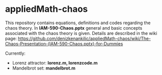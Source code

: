 # appliedMath-chaos

This repository contains equations, definitions and codes regarding the chaos theory. In **IAM-590-Chaos.pptx** general and basic concepts associated with the chaos theory is given. Details are described in the wiki page: https://github.com/denizkenankilic/appliedMath-chaos/wiki/The-Chaos-Presentation-(IAM-590-Chaos.pptx)-for-Dummies

Currently:
- Lorenz attractor: **lorenz.m, lorenzcode.m**
- Mandelbrot set: **mandelbrot.m**
